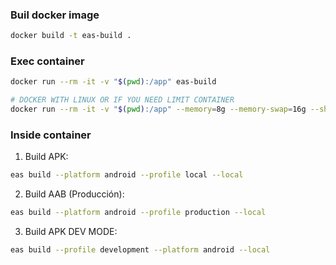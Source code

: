 ### Buil docker image

```bash
docker build -t eas-build .
```

### Exec container

```bash
docker run --rm -it -v "$(pwd):/app" eas-build

# DOCKER WITH LINUX OR IF YOU NEED LIMIT CONTAINER
docker run --rm -it -v "$(pwd):/app" --memory=8g --memory-swap=16g --shm-size=2g eas-build
```

### Inside container

1. Build APK:

```bash
eas build --platform android --profile local --local
```

2. Build AAB (Producción):

```bash
eas build --platform android --profile production --local
```

3. Build APK DEV MODE:

```bash
eas build --profile development --platform android --local
```
